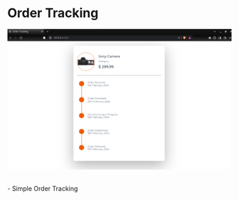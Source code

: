 # Order Tracking

![](https://github.com/u-n-s-t-o-p-p-a-b-l-e/dashboard/blob/main/order-tracking/img/order-tracking.png)

<br>
- Simple Order Tracking
